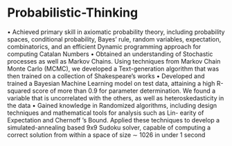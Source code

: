 # Probabilistic-Thinking
• Achieved primary skill in axiomatic probability theory, including probability spaces, conditional probability, Bayes’ rule, random
variables, expectation, combinatorics, and an efficient Dynamic programming approach for computing Catalan Numbers
• Obtained an understanding of Stochastic processes as well as Markov Chains. Using techniques from Markov Chain Monte
Carlo (MCMC), we developed a Text-generation algorithm that was then trained on a collection of Shakespeare’s works
• Developed and trained a Bayesian Machine Learning model on test data, attaining a high R-squared score of more than 0.9
for parameter determination. We found a variable that is uncorrelated with the others, as well as heteroskedasticity in the data
• Gained knowledge in Randomized algorithms, including design techniques and mathematical tools for analysis such as Lin-
earity of Expectation and Chernoff ’s Bound. Applied these techniques to develop a simulated-annealing based 9x9 Sudoku
solver, capable of computing a correct solution from within a space of size ∼ 1026 in under 1 second
